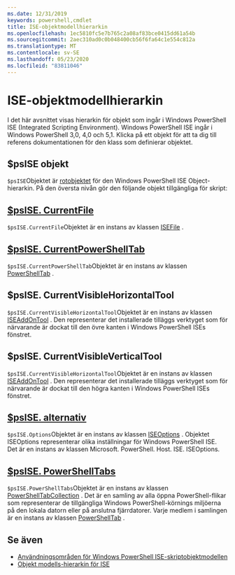 ```yaml
---
ms.date: 12/31/2019
keywords: powershell,cmdlet
title: ISE-objektmodellhierarkin
ms.openlocfilehash: 1ec5810fc5e7b765c2a08af83bce0415dd61a54b
ms.sourcegitcommit: 2aec310ad0c0b048400cb56f6fa64c1e554c812a
ms.translationtype: MT
ms.contentlocale: sv-SE
ms.lasthandoff: 05/23/2020
ms.locfileid: "83811046"
---
```

# <a name="the-ise-object-model-hierarchy"></a>ISE-objektmodellhierarkin

I det här avsnittet visas hierarkin för objekt som ingår i Windows PowerShell ISE (Integrated Scripting Environment). Windows PowerShell ISE ingår i Windows PowerShell 3,0, 4,0 och 5,1. Klicka på ett objekt för att ta dig till referens dokumentationen för den klass som definierar objektet.

## <a name="psise-object"></a>$psISE objekt

`$psISE`Objektet är [rotobjektet](The-ObjectModelRoot-Object.md) för den Windows PowerShell ISE Object-hierarkin. På den översta nivån gör den följande objekt tillgängliga för skript:

## <a name="psisecurrentfile"></a>[$psISE. CurrentFile](The-ISEFile-Object.md)

`$psISE.CurrentFile`Objektet är en instans av klassen [ISEFile](The-ISEFile-Object.md) .

## <a name="psisecurrentpowershelltab"></a>[$psISE. CurrentPowerShellTab](The-PowerShellTab-Object.md)

`$psISE.CurrentPowerShellTab`Objektet är en instans av klassen [PowerShellTab](The-PowerShellTab-Object.md) .

## <a name="psisecurrentvisiblehorizontaltool"></a>$psISE. CurrentVisibleHorizontalTool

`$psISE.CurrentVisibleHorizontalTool`Objektet är en instans av klassen [ISEAddOnTool](The-ISEAddOnTool-Object.md) . Den representerar det installerade tilläggs verktyget som för närvarande är dockat till den övre kanten i Windows PowerShell ISEs fönstret.

## <a name="psisecurrentvisibleverticaltool"></a>$psISE. CurrentVisibleVerticalTool

`$psISE.CurrentVisibleHorizontalTool`Objektet är en instans av klassen [ISEAddOnTool](The-ISEAddOnTool-Object.md) . Den representerar det installerade tilläggs verktyget som för närvarande är dockat till den högra kanten i Windows PowerShell ISEs fönstret.

## <a name="psiseoptions"></a>[$psISE. alternativ](The-ISEOptions-Object.md)

`$psISE.Options`Objektet är en instans av klassen [ISEOptions](The-ISEOptions-Object.md) . Objektet ISEOptions representerar olika inställningar för Windows PowerShell ISE. Det är en instans av klassen Microsoft. PowerShell. Host. ISE. ISEOptions.

## <a name="psisepowershelltabs"></a>[$psISE. PowerShellTabs](The-PowerShellTabCollection-Object.md)

`$psISE.PowerShellTabs`Objektet är en instans av klassen [PowerShellTabCollection](The-PowerShellTabCollection-Object.md) . Det är en samling av alla öppna PowerShell-flikar som representerar de tillgängliga Windows PowerShell-körnings miljöerna på den lokala datorn eller på anslutna fjärrdatorer. Varje medlem i samlingen är en instans av klassen [PowerShellTab](The-PowerShellTab-Object.md) .

## <a name="see-also"></a>Se även

- [Användningsområden för Windows PowerShell ISE-skriptobjektmodellen](Purpose-of-the-Windows-PowerShell-ISE-Scripting-Object-Model.md)
- [Objekt modells-hierarkin för ISE](The-ISE-Object-Model-Hierarchy.md)
